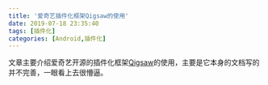 ```yaml
---
title: '爱奇艺插件化框架Qigsaw的使用'
date: 2019-07-18 23:35:40
tags: [插件化]
categories: [Android,插件化]
---
```


文章主要介绍爱奇艺开源的插件化框架[Qigsaw](https://github.com/iqiyi/Qigsaw)的使用，主要是它本身的文档写的并不完善，一眼看上去很懵逼。

